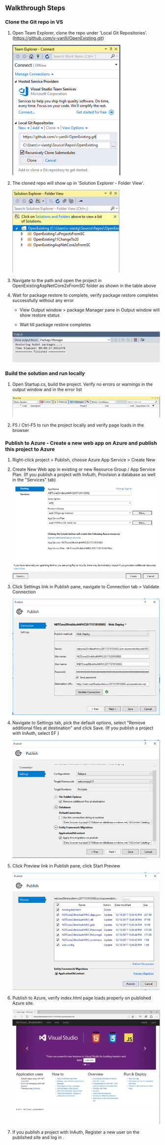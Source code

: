 ﻿
## Walkthrough Steps

### Clone the Git repo in VS 

1. Open Team Explorer, clone the repo under 'Local Git Repositories'.(https://github.com/v-yanlli/OpenExisting.git)

    ![Project template](_images/20_OpenExistingWebApp/proj_clone.PNG)

2.   The cloned repo will show up in 'Solution Explorer - Folder View'.

     ![Project template](_images/20_OpenExistingWebApp/proj_repo.PNG)

3. Navigate to the path and open the project in OpenExistingAspNetCore2xFromSC folder as shown in the table above

4. Wait for package restore to complete, verify package restore completes successfully without any error

    - View Output window > package Manager pane in Output window will show restore status

    - Wait till package restore completes

    ![Verify message in Output](_images/20_OpenExistingWebApp/verify_output_info.PNG)

### Build the solution and run locally

1. Open Startup.cs, build the project. Verify no errors or warnings in the output window and in the error list

    ![Build and verify error list](_images/20_OpenExistingWebApp/build_verify_errorlist.PNG)

2. F5 / Ctrl-F5 to run the project locally and verify page loads in the browser

### Publish to Azure - Create a new web app on Azure and publish this project to Azure

1. Right-click project > Publish, choose Azure App Service > Create New

2. Create New Web app in existing or new Resource Group / App Service Plan. (If you publish a project with InAuth, Provision a database as well in the "Services" tab)

    ![Publish the project](_images/20_OpenExistingWebApp/proj_publish_new.PNG)

3. Click Settings link in Publish pane, navigate to Connection tab > Validate Connection

    ![Verify the validate connection](_images/20_OpenExistingWebApp/publish_validate_connection.PNG)

4. Navigate to Settings tab, pick the default options, select "Remove additional files at destination" and click Save. (If you publish a project with InAuth, select EF )

    ![Check the checkbox in Setting tab](_images/20_OpenExistingWebApp/publish_settings.PNG)

5. Click Preview link in Publish pane, click Start Preview

    ![Preview](_images/20_OpenExistingWebApp/publish_preview.PNG)

6. Publish to Azure, verify index.html page loads properly on published Azure site. 

    ![Verify index.html page loads properly after publish](_images/20_OpenExistingWebApp/publish_default.png)

7. If you publish a project with InAuth,  Register a new user on the published site and log in .


    

